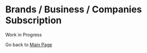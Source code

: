 # Brands / Business / Companies Subscription

Work in Progress

Go back to [Main Page](../../../../../../README.md)